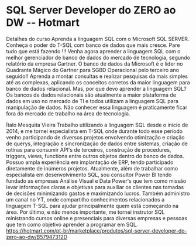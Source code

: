 # SQL Server Developer do ZERO ao DW -- Hotmart
 Detalhes do curso Aprenda a linguagem SQL com o Microsoft SQL SERVER. Conheça o poder do T-SQL com banco de dados que mais cresce. Pare tudo que está fazendo !!! Venha agora aprender a linguagem SQL com o melhor gerenciador de banco de dados do mercado de tecnologia, segundo relatório da empresa Gartner. O banco de dados da Microsoft é o líder no Quadrante Mágico do Gartner para SGBD Operacional pelo terceiro ano seguido!! Aprenda a montar consultas e realizar pesquisas da mais simples até as complexas, aplicando os conceitos corretos da maior linguagem para banco de dados relacional. Mas, por que devo aprender a linguagem SQL? Os bancos de dados relacionais são atualmente a maior plataforma de dados em uso no mercado de Tl e todos utilizam a linguagem SQL para manipulação de dados. Não conhecer essa linguagem é praticamente ficar fora do mercado de trabalho na área de tecnologia.

 Ítalo Mesquita Vieira
Trabalho utilizando a linguagem SQL desde o inicio de 2014, e me tornei especialista em T-SQL onde durante todo esse período venho participando de diversos projetos envolvendo otimização e criação de querys, integração e sincronização de dados entre sistemas, criação de rotinas para consumir API's de terceiros, construção de procedures, triggers, views, functions
entre outros objetos dentro do banco de dados.
Possuo ampla experiência em implantação de ERP, tendo participado diretamente de inúmeros projetos.
Atualmente, além de trabalhar como especialista em desenvolvimento SQL, sou consultor Power Bl tendo fundado as empresas Análise Visual e Data Power's que tem como missão levar informações claras e objetivas para auxiliar os clientes nas tomadas de decisões minimizando gastos e maximizando lucros.
Também administro um canal no YT, onde compartilho conhecimentos relacionados a linguagem T-SQL para ajudar principalmente quem está começando na área.
Por último, e não menos importante, me tornei instrutor SQL ministrando cursos online e presenciais para diversas empresas e pessoas que tem como objetivo aprender a programar em SQL.
https://hotmart.com/pt-br/marketplace/produtos/sql-server-developer-do-zero-ao-dw/B57947312D
